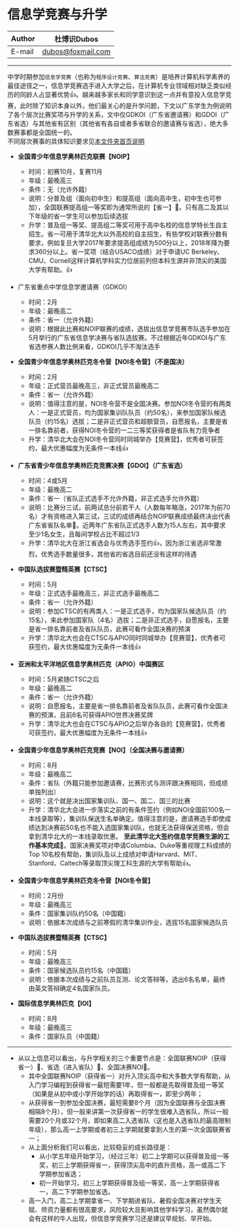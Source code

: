 信息学竞赛与升学
======

|Author|杜博识Dubos|
|---|---
|E-mail|dubos@foxmail.com

------
中学时期参加`信息学竞赛`（也称为`程序设计竞赛`、`算法竞赛`）是培养计算机科学素养的最佳途径之一，信息学竞赛选手进入大学之后，在计算机专业领域相对缺乏类似经历的同龄人占显著优势:thumbsup:。越来越多家长和同学意识到这一点并有意投入信息学竞赛，此时除了知识本身以外，他们最关心的是升学问题，下文以广东学生为例说明了各个层次比赛奖项与升学的关系，文中仅GDKOI（广东省邀请赛）和GDOI（广东省选）与其他省有区别（其他省有各自或者多省联合的邀请赛与省选），绝大多数赛事都是全国统一的。  
不同层次赛事的具体知识要求见[本文件夹首页说明](.) 


* **全国青少年信息学奥林匹克联赛【NOIP】**  

	* 时间：初赛10月，复赛11月  
	* 年级：最晚高三  
	* 条件：无（允许外籍）  
	* 说明：分普及组（面向初中生）和提高组（面向高中生，初中生也可参加），全国联赛提高组一等奖即为通常所说的【省一】:triangular_flag_on_post:。只有高二及其以下年级的省一学生可以参加后续选拔  
	* 升学：普及组一等奖、提高组二等奖可用于高中名校的信息学特长生自主招生。省一可用于清华北大以外高校的自主招生，有些学校对联赛分数有要求，例如复旦大学2017年要求提高组成绩为500分以上，2018年降为要求360分以上。省一奖项（结合USACO成绩）对于申请UC Berkeley、CMU、Cornell这样计算机学科实力位居前列但本科生源并非顶尖的美国大学有帮助。:thumbsup:


* 广东省重点中学信息学邀请赛（GDKOI）  

	* 时间：2月  
	* 年级：最晚高二  
	* 条件：省一（允许外籍）  
	* 说明：根据此比赛和NOIP联赛的成绩，选拔出信息学竞赛市队选手参加在5月举行的广东省信息学决赛与省队选拔赛。不过根据近年GDKOI与广东省选参赛人数比例来看，GDKOI几乎不淘汰选手  

* **全国青少年信息学奥林匹克冬令营【NOI冬令营】（不是国决）**  

	* 时间：2月  
	* 年级：正式营员最晚高三，非正式营员最晚高二  
	* 条件：省一（允许外籍）  
	* 说明：值得注意的是，NOI冬令营不是全国决赛。参加NOI冬令营的有两类人：一是正式营员，均为国家集训队队员（约50名），来参加国家队候选队员（约15名）选拔；二是非正式营员和超额营员，自愿报名，主要是省一排名靠前者，获得NOI冬令营的一二三等奖获得者是省队有力竞争者 
	* 升学：清华北大会在NOI冬令营同时同城举办【竞赛营】，优秀者可获签约，最大优惠幅度为无条件一本线:thumbsup:  

* **广东省青少年信息学奥林匹克竞赛决赛【GDOI】（广东省选）**

	* 时间：4或5月  
	* 年级：最晚高二  
	* 条件：省一（省队正式选手不允许外籍，非正式选手允许外籍）  
	* 说明：比赛分三试，前两试总分前若干人（人数每年略涨，2017年为前70名）才有资格进入第三试，三试的成绩再结合NOIP联赛成绩最终决出代表广东省省队名单:triangular_flag_on_post:。近两年广东省队正式选手人数为15人左右，其中要求至少1名女生，且每间学校占比不超过1/3  
	* 升学：清华北大在浙江省选会与优秀选手签约:thumbsup:，因为浙江省选非常激烈，优秀选手数量很多，其他省的省选目前还没有这样的待遇  

* **中国队选拔赛暨精英赛【CTSC】**  

	* 时间：5月  
	* 年级：正式选手最晚高三，非正式选手最晚高二  
	* 条件：省一（允许外籍）  
	* 说明：参加CTSC的有两类人：一是正式选手，均为国家队候选队员（约15名），来此参加国家队（4名）选拔；二是非正式选手，自愿报名，主要是省一排名靠前者及省队队员，此赛可看作全国决赛的预演
	* 升学：清华北大也会在CTSC与APIO同时同城举办【竞赛营】，优秀者可获签约，最大优惠幅度为无条件一本线:thumbsup:  

* **亚洲和太平洋地区信息学奥林匹克（APIO）中国赛区**  

	* 时间：5月紧随CTSC之后
	* 年级：最晚高二
	* 条件：省一（允许外籍）
	* 说明：自愿报名，主要是省一排名靠前者及省队队员，此赛可看作全国决赛的预演，且前6名可获得APIO世界决赛奖牌  
	* 升学：清华北大也会在CTSC与APIO之后举办各自的【竞赛营】，优秀者可获签约，最大优惠幅度为无条件一本线:thumbsup:  

* **全国青少年信息学奥林匹克竞赛【NOI】（全国决赛与邀请赛）**  

	* 时间：8月
	* 年级：最晚高二
	* 条件：省队（外籍只能参加邀请赛，比赛形式与测评跟决赛相同，但成绩单独列出）
	* 说明：这个就是决出国家集训队、国一、国二、国三的比赛
	* 升学：清华北大会进一步落实之前的有条件签约（例如NOI全国前100名一本线录取等），集训队保送生名单确定。值得注意的是，邀请赛选手即使成绩达到决赛前50名也不能入选国家集训队，也就无法获得保送资格，但会拿到清华北大的一本线录取优惠。 **至此清华北大签约信息学竞赛生源的工作基本完成**:triangular_flag_on_post:。国家决赛奖项对申请Columbia、Duke等重视理工科成绩的Top 10名校有帮助，集训队及以上成绩对申请Harvard、MIT、Stanford、Caltech等录取顶尖理工科生源的大学有帮助:thumbsup:。

* **全国青少年信息学奥林匹克冬令营【NOI冬令营】**  

	* 时间：2月份
	* 年级：最晚高三
	* 条件：国家集训队约50名（中国籍）  
	* 说明：依据本次成绩与之前寒假的清华集训作业，选拔15名国家候选队员  

* **中国队选拔赛暨精英赛【CTSC】**

	* 时间：5月
	* 年级：最晚高三
	* 条件：国家候选队员约15名（中国籍）
	* 说明：依据本次成绩与之前队员互测、论文答辩等，选出6名名单，最终由英文答辩确定4名国家队员。

* **国际信息学奥林匹克【IOI】**

	* 时间：8月
	* 年级：最晚高三
	* 条件：国家队员（中国籍）  
------

* 从以上信息可以看出，与升学相关的三个重要节点是：全国联赛NOIP（获得省一）:triangular_flag_on_post:、省选（进入省队）:triangular_flag_on_post:、全国决赛NOI:triangular_flag_on_post:。  
	* 其中全国联赛NOIP（获得省一）对升入顶尖高中和大多数大学有帮助，从入门学习编程到获得省一最短需要1年，但一般都是先取得普及组一等奖（如果是从初中或小学开始学的话）再取得省一，即至少两年；
	* 从获得省一到参加全国决赛，最短需要8个月（因为全国联赛与全国决赛相隔8个月），但一般来讲第一次获得省一的学生很难入选省队，所以一般需要20个月或32个月，即如果高二入选省队（这也是入选省队的最高限制年级），那么高一上学期或者初三上学期就要拿到人生的第一次全国联赛省一；
	* 从上面分析我们可以看出，比较稳妥的成长路径是：
		* 从小学五年级开始学习，（经过三年）初二上学期可以获得普及组一等奖，初三上学期获得省一，获得顶尖高中的直升资格，高一或高二下学期参加省选；
		* 初一开始学习，初三上学期获得普及组一等奖，高一上学期获得省一，高二下学期参加省选。
	* 高一入门，高二上学期拿省一、下学期进省队、暑假全国决赛对学生天赋、师资力量都有很高要求，风险较大且影响其他学科学习，虽然偶尔就会有这样的牛人出现，但信息学竞赛学习还是建议早规划、早开始。
